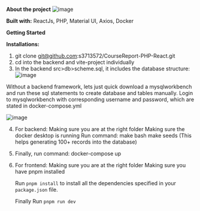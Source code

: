 ****About the project****
![image](https://github.com/user-attachments/assets/69dbef8e-efab-4a29-b65a-047017dbd08a)

**Built with:**
ReactJs,
PHP,
Material UI,
Axios,
Docker

****Getting Started****

**Installations:**
1. git clone git@github.com:s3713572/CourseReport-PHP-React.git
2. cd into the backend and vite-project individually
3. In the backend src>db>scheme.sql, it includes the database structure:
![image](https://github.com/user-attachments/assets/813d2f93-ffa9-4477-a393-fb94ef1c11c8)

Without a backend framework, lets just quick download a mysqlworkbench and run these sql statements to create database and tables manually.
Login to mysqlworkbench with corresponding username and password, which are stated in docker-compose.yml

![image](https://github.com/user-attachments/assets/685d2545-0e0b-42ae-af6d-1e60fe55368b)


4. For backend:
   Making sure you are at the right folder
   Making sure the docker desktop is running
   Run command: make bash
                make seeds
   (This helps generating 100+ records into the database)
6. Finally, run command:
   docker-compose up

7. For frontend:
   Making sure you are at the right folder
   Making sure you have pnpm installed

   Run `pnpm install` to install all the dependencies specified in your `package.json` file.

   Finally Run `pnpm run dev`
